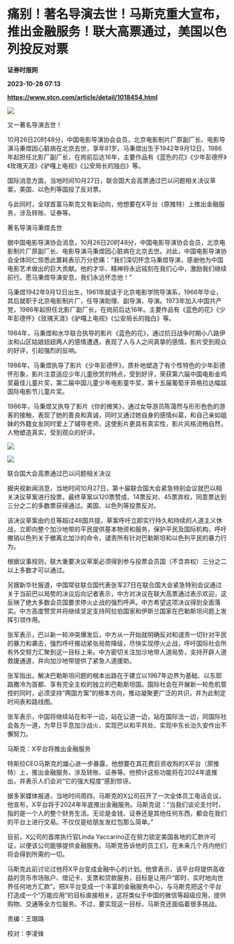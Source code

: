# 痛别！著名导演去世！马斯克重大宣布，推出金融服务！联大高票通过，美国以色列投反对票
**证券时报网**

**2023-10-28 07:13**

**https://www.stcn.com/article/detail/1018454.html**

![](https://stcn-main.oss-cn-shenzhen.aliyuncs.com/upload/wechat/20231028/f23EOWYFfgEAjlpD9wTOydhJ3mvaIhE0dhoBnSy0wj8uqec9NLWAyUv96HU5f488ict0vkmKpH1j1jiaWlZibfD9Q.png)

又一著名导演去世！

10月26日20时48分，中国电影导演协会会员，北京电影制片厂原副厂长、电影导演马秉煜因心脏病在北京去世，享年81岁。马秉煜出生于1942年9月12日，1986年起担任北影厂副厂长，在岗前后达16年，主要作品有《蓝色的花》《少年彭德怀》《玫瑰天涯》《驴嘎上电视》《公安局长的独白》等。

国际消息方面，当地时间10月27日，联合国大会高票通过巴以问题相关决议草案，美国、以色列等国投了反对票。

与此同时，全球首富马斯克又有新动向，他想要在X平台（原推特）上推出金融服务，涉及转账、证券等。

著名导演马秉煜去世

据中国电影导演协会消息，10月26日20时48分，中国电影导演协会会员，北京电影制片厂原副厂长、电影导演马秉煜因心脏病在北京去世。对此，中国电影导演协会全体同仁惊悉此噩耗表示万分悲痛：“我们深切怀念马秉煜导演，感谢他为中国电影艺术做出的巨大贡献。他的才华、精神将永远铭刻在我们心中，激励我们继续前行。愿马秉煜导演安息，我们永远怀念他！”

马秉煜1942年9月12日出生，1961年就读于北京电影学院导演系，1966年毕业，其后就职于北京电影制片厂，任导演助理、副导演、导演。1973年加入中国共产党，1986年起担任北影厂副厂长，在岗前后达16年。主要作品有《蓝色的花》《少年彭德怀》《玫瑰天涯》《驴嘎上电视》《公安局长的独白》等。

1984年，马秉煜和水华联合执导的影片《蓝色的花》，通过抗日战争时期小八路伊汝和山区姑娘妞妞两人的感情遭遇，表现了人与人之间真挚的感情，影片受到观众的好评，引起强烈的反响。

1986年，马秉煜执导了影片《少年彭德怀》，质朴地塑造了有个性特色的少年彭德怀形象，影片注意适应少年儿童欣赏的特点，受到好评，荣获第六届中国电影金鸡奖最佳儿童片奖，第二届中国儿童少年电影童牛奖，第十五届葡萄牙菲格拉达幅兹国际电影节儿童片奖。

1986年，马秉煜又执导了影片《你的微笑》，通过女导游员陈蔼然与形形色色的游客的接触，表现了她的善良和真诚，同时又通过她自身的感情纠葛，和自己亲如姐妹的外籍女友同时爱上了辅导老师，这使影片更具有真实性，影片风格流畅自然，人物塑造真实，受到观众的好评。

![](https://stcn-main.oss-cn-shenzhen.aliyuncs.com/upload/wechat/20231028/f23EOWYFfgEAjlpD9wTOydhJ3mvaIhE0qt8EHsSPDPMo5XB7AqQxgagZNXJtlbTb3FPouoLWt41sQozWIQKpuQ.gif)

![](https://stcn-main.oss-cn-shenzhen.aliyuncs.com/upload/wechat/20231028/f23EOWYFfgEAjlpD9wTOydhJ3mvaIhE0GwovJ1CEkzMskKRCkd2WW5ia95oQAMFjvQ88cUZDMggbak1EE6M9iauQ.png)

联合国大会高票通过巴以问题相关决议

据央视新闻消息，当地时间10月27日，第十届联合国大会紧急特别会议就巴以相关决议草案进行投票，最终草案以120票赞成、14票反对、45票弃权，同意票达到三分之二的多数票获得通过。美国、以色列等投票反对。

该决议草案由约旦等超过48国共提。草案呼吁立即实行持久和持续的人道主义休战，立即向整个加沙地带的平民提供基本物资和服务，保护平民及国际机构，呼吁撤销以色列关于撤离北加沙的命令，谴责所有针对巴勒斯坦和以色列平民的暴力行为。

根据议事规则，联大重要决议草案必须得到参与投票会员国（不含弃权）三分之二以上多数才可以通过。

另据新华社报道，中国常驻联合国代表张军27日在联合国大会紧急特别会议通过关于当前巴以局势的决议后向记者表示，中方对决议在联大高票通过表示欢迎，这反映了绝大多数会员国要求停火止战的强烈呼声。中方希望这项决议得到全面落实。中方高度赞赏并将继续坚定支持阿拉伯国家和伊斯兰国家在巴勒斯坦问题上发挥引领作用。

张军表示，巴以新一轮冲突爆发后，中方从一开始就明确反对和谴责一切针对平民的暴力和袭击，强烈呼吁推动紧张局势降级，尽快实现停火止战，呼吁国际社会所有外交努力汇聚到这一目标上来。中方密切关注加沙地带人道局势，支持开辟人道救援通道，并向加沙地带提供了紧急人道援助。

张军指出，解决巴勒斯坦问题的根本出路在于建立以1967年边界为基础、以东耶路撒冷为首都、享有完全主权的独立的巴勒斯坦国。国际社会在开展新一轮危机管控的同时，必须坚持“两国方案”的根本方向，推动凝聚更广泛的共识，并为此制定时间表和路线图。

张军表示，中国将继续站在和平一边，站在公道一边，站在国际法一边，同国际社会各方一道，为早日平息加沙战火、实现巴以和平共处、实现中东长治久安作出不懈努力。

马斯克：X平台将推出金融服务

特斯拉CEO马斯克的雄心进一步暴露，他想要在其花费巨资收购的X平台（原推特）上，推出金融服务，涉及转账、证券等。他预计这些功能将在2024年底推出，并表示人们会对“它的强大程度”感到惊讶。

据多家媒体报道，当地时间周四，马斯克的X公司召开了一次全体员工电话会议，他宣布，X平台将于2024年年底推出金融服务。马斯克说：“当我们谈论支付时，指的是一个人的整个财务生活。无论是金钱、证券还是其他任何东西，都会在我们的平台上进行交易。不仅仅是给朋友发红包那么简单。”

目前，X公司的首席执行官Linda Yaccarino正在努力锁定美国各地的汇款许可证，以便该公司能够提供金融服务。马斯克告诉他的员工们，在未来几个月内他们将会得到所需的一切。

马斯克此前讨论过他将X平台变成金融中心的计划。他曾表示，该平台将提供高收益的货币市场账户、借记卡、支票和贷款服务，目标是让用户“即时、实时地向世界任何地方汇款”。把X平台变成一个丰富的金融服务中心，与马斯克把这个平台打造成一个“万能应用”的目标直接相关，这将类似于中国的微信等超级应用，提供购物、交通等全方位服务。不过，要实现这一目标，马斯克还面临着很多挑战。

责编：王璐璐

校对：李凌锋